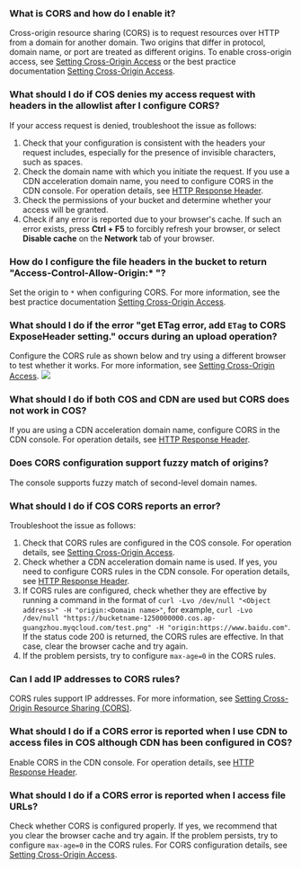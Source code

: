 ### What is CORS and how do I enable it?

Cross-origin resource sharing (CORS) is to request resources over HTTP from a domain for another domain. Two origins that differ in protocol, domain name, or port are treated as different origins. To enable cross-origin access, see [Setting Cross-Origin Access](https://intl.cloud.tencent.com/document/product/436/13318) or the best practice documentation [Setting Cross-Origin Access](https://intl.cloud.tencent.com/document/product/436/11488).

### What should I do if COS denies my access request with headers in the allowlist after I configure CORS?

If your access request is denied, troubleshoot the issue as follows:
1. Check that your configuration is consistent with the headers your request includes, especially for the presence of invisible characters, such as spaces.
2. Check the domain name with which you initiate the request. If you use a CDN acceleration domain name, you need to configure CORS in the CDN console. For operation details, see [HTTP Response Header](https://intl.cloud.tencent.com/document/product/228/35320).
3. Check the permissions of your bucket and determine whether your access will be granted.
4. Check if any error is reported due to your browser's cache. If such an error exists, press **Ctrl + F5** to forcibly refresh your browser, or select **Disable cache** on the **Network** tab of your browser.


### How do I configure the file headers in the bucket to return "Access-Control-Allow-Origin:* "?

Set the origin to `*` when configuring CORS. For more information, see the best practice documentation [Setting Cross-Origin Access](https://intl.cloud.tencent.com/document/product/436/11488).

### What should I do if the error "get ETag error, add `ETag` to CORS ExposeHeader setting." occurs during an upload operation?

Configure the CORS rule as shown below and try using a different browser to test whether it works. For more information, see [Setting Cross-Origin Access](https://intl.cloud.tencent.com/document/product/436/11488).
![](https://main.qcloudimg.com/raw/e2cb8ce626ceaba0058423bb5eb72327.png)

### What should I do if both COS and CDN are used but CORS does not work in COS?

If you are using a CDN acceleration domain name, configure CORS in the CDN console. For operation details, see [HTTP Response Header](https://intl.cloud.tencent.com/document/product/228/35320).

### Does CORS configuration support fuzzy match of origins?

The console supports fuzzy match of second-level domain names.

### What should I do if COS CORS reports an error?

Troubleshoot the issue as follows:
1. Check that CORS rules are configured in the COS console. For operation details, see [Setting Cross-Origin Access](https://intl.cloud.tencent.com/document/product/436/13318).
2. Check whether a CDN acceleration domain name is used. If yes, you need to configure CORS rules in the CDN console. For operation details, see [HTTP Response Header](https://intl.cloud.tencent.com/document/product/228/35320).
3. If CORS rules are configured, check whether they are effective by running a command in the format of `curl -Lvo /dev/null "<Object address>" -H "origin:<Domain name>"`, for example, `curl -Lvo /dev/null "https://bucketname-1250000000.cos.ap-guangzhou.myqcloud.com/test.png" -H "origin:https://www.baidu.com"`. If the status code 200 is returned, the CORS rules are effective. In that case, clear the browser cache and try again.
4. If the problem persists, try to configure `max-age=0` in the CORS rules.

### Can I add IP addresses to CORS rules?
CORS rules support IP addresses. For more information, see [Setting Cross-Origin Resource Sharing (CORS)](https://intl.cloud.tencent.com/document/product/436/13318).

### What should I do if a CORS error is reported when I use CDN to access files in COS although CDN has been configured in COS?

Enable CORS in the CDN console. For operation details, see [HTTP Response Header](https://intl.cloud.tencent.com/document/product/228/35320).

### What should I do if a CORS error is reported when I access file URLs?

Check whether CORS is configured properly. If yes, we recommend that you clear the browser cache and try again. If the problem persists, try to configure `max-age=0` in the CORS rules. For CORS configuration details, see [Setting Cross-Origin Access](https://intl.cloud.tencent.com/document/product/436/13318).
